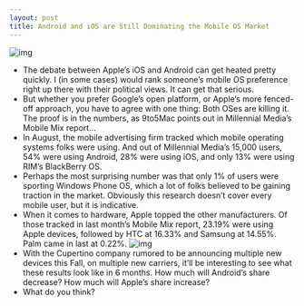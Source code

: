 ```yaml
---
layout: post
title: Android and iOS are Still Dominating the Mobile OS Market
---
```

![img](http://media.idownloadblog.com/wp-content/uploads/2011/09/connected-device-chart.jpg)
* The debate between Apple’s iOS and Android can get heated pretty quickly. I (in some cases) would rank someone’s mobile OS preference right up there with their political views. It can get that serious.
* But whether you prefer Google’s open platform, or Apple’s more fenced-off approach, you have to agree with one thing: Both OSes are killing it. The proof is in the numbers, as 9to5Mac points out in Millennial Media’s Mobile Mix report…
* In August, the mobile advertising firm tracked which mobile operating systems folks were using. And out of Millennial Media’s 15,000 users, 54% were using Android, 28% were using iOS, and only 13% were using RIM’s BlackBerry OS.
* Perhaps the most surprising number was that only 1% of users were sporting Windows Phone OS, which a lot of folks believed to be gaining traction in the market. Obviously this research doesn’t cover every mobile user, but it is indicative.
* When it comes to hardware, Apple topped the other manufacturers. Of those tracked in last month’s Mobile Mix report, 23.19% were using Apple devices, followed by HTC at 16.33% and Samsung at 14.55%. Palm came in last at 0.22%.
![img](http://media.idownloadblog.com/wp-content/uploads/2011/09/handset-makers-chart.jpg)
* With the Cupertino company rumored to be announcing multiple new devices this Fall, on multiple new carriers, it’ll be interesting to see what these results look like in 6 months. How much will Android’s share decrease? How much will Apple’s share increase?
* What do you think?

